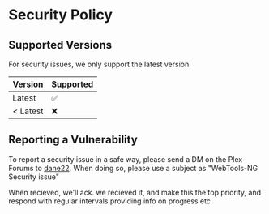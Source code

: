 # Security Policy

## Supported Versions

For security issues, we only support the latest version.

| Version | Supported          |
| ------- | ------------------ |
| Latest   | :white_check_mark: |
| < Latest   | :x:                |

## Reporting a Vulnerability

To report a security issue in a safe way, please send a DM on the Plex Forums to [dane22](https://forums.plex.tv/u/dane22/summary).
When doing so, please use a subject as "WebTools-NG Security issue"

When recieved, we'll ack. we recieved it, and make this the top priority, and respond with regular intervals providing info on progress etc
